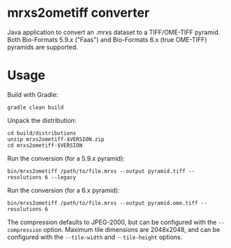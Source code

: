 mrxs2ometiff converter
======================

Java application to convert an .mrxs dataset to a TIFF/OME-TIFF pyramid.
Both Bio-Formats 5.9.x ("Faas") and Bio-Formats 6.x (true OME-TIFF) pyramids are supported.


Usage
=====

Build with Gradle:

    gradle clean build

Unpack the distribution:

    cd build/distributions
    unzip mrxs2ometiff-$VERSION.zip
    cd mrxs2ometiff-$VERSION

Run the conversion (for a 5.9.x pyramid):

    bin/mrxs2ometiff /path/to/file.mrxs --output pyramid.tiff --resolutions 6 --legacy

Run the conversion (for a 6.x pyramid):

    bin/mrxs2ometiff /path/to/file.mrxs --output pyramid.ome.tiff --resolutions 6

The compression defaults to JPEG-2000, but can be configured with the `--compression` option.
Maximum tile dimensions are 2048x2048, and can be configured with the `--tile-width` and `--tile-height` options.
